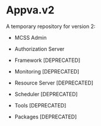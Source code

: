 Appva.v2
========

A temporary repository for version 2:

* MCSS Admin
* Authorization Server

* Framework       [DEPRECATED]
* Monitoring      [DEPRECATED]
* Resource Server [DEPRECATED]
* Scheduler       [DEPRECATED]
* Tools           [DEPRECATED]
* Packages        [DEPRECATED]

